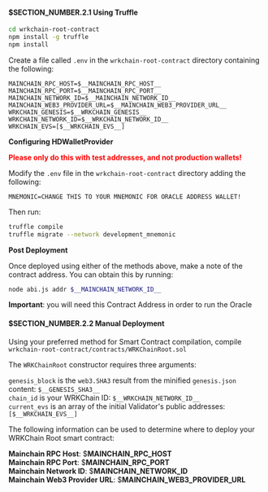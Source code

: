
#### $__SECTION_NUMBER__.2.1 Using Truffle

```bash
cd wrkchain-root-contract
npm install -g truffle
npm install
```

Create a file called `.env` in the `wrkchain-root-contract` directory
containing the following:

```text
MAINCHAIN_RPC_HOST=$__MAINCHAIN_RPC_HOST__
MAINCHAIN_RPC_PORT=$__MAINCHAIN_RPC_PORT__
MAINCHAIN_NETWORK_ID=$__MAINCHAIN_NETWORK_ID__
MAINCHAIN_WEB3_PROVIDER_URL=$__MAINCHAIN_WEB3_PROVIDER_URL__
WRKCHAIN_GENESIS=$__WRKCHAIN_GENESIS__
WRKCHAIN_NETWORK_ID=$__WRKCHAIN_NETWORK_ID__
WRKCHAIN_EVS=[$__WRKCHAIN_EVS__]
```

**Configuring HDWalletProvider**

<span style="color:red">**Please only do this with test addresses, and 
not production wallets!**</span>

Modify the `.env` file in the `wrkchain-root-contract` directory
adding the following:

```text
MNEMONIC=CHANGE THIS TO YOUR MNEMONIC FOR ORACLE ADDRESS WALLET!
```

Then run:

```bash
truffle compile
truffle migrate --network development_mnemonic
```

**Post Deployment**

Once deployed using either of the methods above, make a note of the contract
address. You can obtain this by running:

```bash
node abi.js addr $__MAINCHAIN_NETWORK_ID__
```

**Important**: you will need this Contract Address in order to run the Oracle

#### $__SECTION_NUMBER__.2.2 Manual Deployment

Using your preferred method for Smart Contract compilation, compile
`wrkchain-root-contract/contracts/WRKChainRoot.sol`

The `WRKChainRoot` constructor requires three arguments:

`genesis_block` is the `web3.SHA3` result from the minified `genesis.json` 
content: `$__GENESIS_SHA3__`  
`chain_id` is your WRKChain ID: `$__WRKCHAIN_NETWORK_ID__`  
`current_evs` is an array of the initial Validator's public addresses: 
`[$__WRKCHAIN_EVS__]`

The following information can be used to determine where to deploy your 
WRKChain Root smart contract:  

**Mainchain RPC Host**: $__MAINCHAIN_RPC_HOST__  
**Mainchain RPC Port**: $__MAINCHAIN_RPC_PORT__  
**Mainchain Network ID**: $__MAINCHAIN_NETWORK_ID__  
**Mainchain Web3 Provider URL**: $__MAINCHAIN_WEB3_PROVIDER_URL__  
